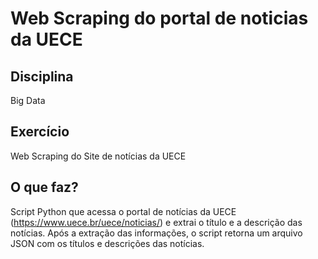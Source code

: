 # Web Scraping do portal de noticias da UECE

## Disciplina
Big Data

## Exercício
Web Scraping do Site de notícias da UECE

## O que faz?
Script Python que acessa o portal de notícias da UECE (https://www.uece.br/uece/noticias/) e extrai o título e a descrição das notícias. Após a extração das informações, o script retorna um arquivo JSON com os títulos e descrições das notícias.
